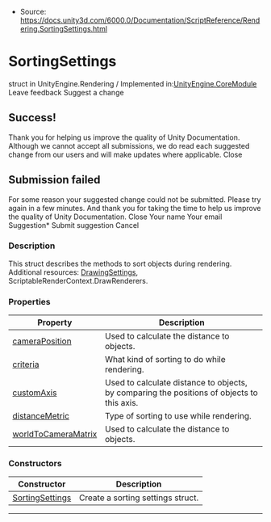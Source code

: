 * Source: https://docs.unity3d.com/6000.0/Documentation/ScriptReference/Rendering.SortingSettings.html

# SortingSettings
struct in UnityEngine.Rendering
/
Implemented in:[UnityEngine.CoreModule](https://docs.unity3d.com/6000.0/Documentation/ScriptReference/UnityEngine.CoreModule.html)
Leave feedback
Suggest a change
## Success!
Thank you for helping us improve the quality of Unity Documentation. Although we cannot accept all submissions, we do read each suggested change from our users and will make updates where applicable.
Close
## Submission failed
For some reason your suggested change could not be submitted. Please <a>try again</a> in a few minutes. And thank you for taking the time to help us improve the quality of Unity Documentation.
Close
Your name Your email Suggestion* Submit suggestion
Cancel
### Description
This struct describes the methods to sort objects during rendering.
Additional resources: [DrawingSettings](https://docs.unity3d.com/6000.0/Documentation/ScriptReference/Rendering.DrawingSettings.html), ScriptableRenderContext.DrawRenderers.
### Properties
Property | Description  
---|---  
[cameraPosition](https://docs.unity3d.com/6000.0/Documentation/ScriptReference/Rendering.SortingSettings-cameraPosition.html) | Used to calculate the distance to objects.  
[criteria](https://docs.unity3d.com/6000.0/Documentation/ScriptReference/Rendering.SortingSettings-criteria.html) | What kind of sorting to do while rendering.  
[customAxis](https://docs.unity3d.com/6000.0/Documentation/ScriptReference/Rendering.SortingSettings-customAxis.html) | Used to calculate distance to objects, by comparing the positions of objects to this axis.  
[distanceMetric](https://docs.unity3d.com/6000.0/Documentation/ScriptReference/Rendering.SortingSettings-distanceMetric.html) | Type of sorting to use while rendering.  
[worldToCameraMatrix](https://docs.unity3d.com/6000.0/Documentation/ScriptReference/Rendering.SortingSettings-worldToCameraMatrix.html) | Used to calculate the distance to objects.  
### Constructors
Constructor | Description  
---|---  
[SortingSettings](https://docs.unity3d.com/6000.0/Documentation/ScriptReference/Rendering.SortingSettings-ctor.html) | Create a sorting settings struct.  
* * *
